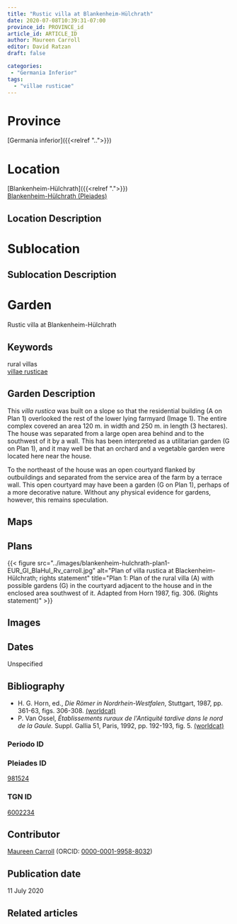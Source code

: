```yaml
---
title: "Rustic villa at Blankenheim-Hülchrath"
date: 2020-07-08T10:39:31-07:00
province_id: PROVINCE_id
article_id: ARTICLE_ID
author: Maureen Carroll
editor: David Ratzan
draft: false

categories:
 - "Germania Inferior"
tags:
  - "villae rusticae"
---
```


# Province
[Germania inferior]({{<relref "..">}})

# Location

[Blankenheim-Hülchrath]({{<relref ".">}}) \
[Blankenheim-Hülchrath (Pleiades)](https://pleiades.stoa.org/places/981524)

## Location Description

<!-- LEAVE THIS BLANK FOR NOW -->

# Sublocation

<!--
[AREA WITHIN LOCATION, LIKE “PALATINE HILL”](GEOREFERENCE LINK)
A sublocation is any area larger than an individual garden, but located within a location. I would always try to include a link to a controlled vocabulary here if possible. This ID may well be different from the Garden ID, e.g., Pompeii versus a Garden in one of the houses which has its own Pleiades ID.
-->

## Sublocation Description

<!-- DESCRIPTION -->

# Garden
Rustic villa at Blankenheim-Hülchrath

## Keywords
rural villas \
[villae rusticae](http://vocab.getty.edu/page/aat/300005518)

## Garden Description
This *villa rustica* was built on a slope so that the residential building (A on Plan 1) overlooked the rest of the lower lying farmyard (Image 1). The entire complex covered an area 120 m. in width and 250 m. in length (3 hectares). The house was separated from a large open area behind and to the southwest of it by a wall. This has been interpreted as a utilitarian garden (G on Plan 1), and it may well be that an orchard and a vegetable garden were located here near the house.  

To the northeast of the house was an open courtyard flanked by outbuildings and separated from the service area of the farm by a terrace wall. This open courtyard may have been a garden (G on Plan 1), perhaps of a more decorative nature. Without any physical evidence for gardens, however, this remains speculation.

## Maps

<!--
{{< figure src="IMG_URL" alt="ALT_TEXT" title="CAPTION" >}}
-->

## Plans
{{< figure src="../images/blankenheim-hulchrath-plan1-EUR_GI_BlaHul_Rv_carroll.jpg" alt="Plan of villa rustica at Blackenheim-Hülchrath; rights statement" title="Plan 1:  Plan of the rural villa (A) with possible gardens (G) in the courtyard adjacent to the house and in the enclosed area southwest of it. Adapted from Horn 1987, fig. 306. (Rights statement)" >}}
<!--
{{< figure src="IMG_URL" alt="ALT_TEXT" title="CAPTION" >}}
-->

## Images

<!--
{{< figure src="IMG_URL" alt="ALT_TEXT" title="CAPTION" >}}
-->

## Dates
Unspecified

## Bibliography
- H. G. Horn, ed., *Die Römer in Nordrhein-Westfalen*, Stuttgart, 1987, pp. 361-63, figs. 306-308. [(worldcat)](http://www.worldcat.org/oclc/456209115)  
- P. Van Ossel, *Établissements ruraux de l'Antiquité tardive dans le nord de la Gaule.* Suppl. Gallia 51, Paris, 1992, pp. 192-193, fig. 5. [(worldcat)](http://www.worldcat.org/oclc/407704732)  

### Periodo ID

<!-- [PERIODO_ID](https://pleiades.stoa.org/places/PLEIADES_ID) -->

### Pleiades ID

[981524](https://pleiades.stoa.org/places/981524)

### TGN ID
[6002234](http://vocab.getty.edu/page/tgn/6002234)

## Contributor
[Maureen Carroll](link) (ORCID: [0000-0001-9958-8032](https://orcid.org/0000-0001-9958-8032))  

## Publication date
11 July 2020  

## Related articles

<!-- Links to other related articles. Leave blank for now -->